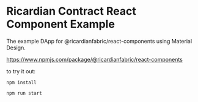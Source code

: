 # Ricardian Contract React Component Example

The example DApp for @ricardianfabric/react-components using Material Design.

https://www.npmjs.com/package/@ricardianfabric/react-components

to try it out:


`npm install`

`npm run start`


